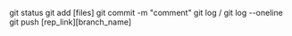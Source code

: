 git status
git add [files]
git commit -m "comment"
git log / git log --oneline
git push [rep_link][branch_name]
